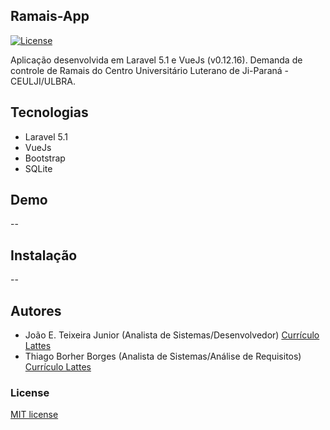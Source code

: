 ## Ramais-App
[![License](https://poser.pugx.org/laravel/framework/license.svg)](https://packagist.org/packages/laravel/framework)

Aplicação desenvolvida em Laravel 5.1 e VueJs (v0.12.16). Demanda de controle de Ramais do Centro Universitário Luterano de Ji-Paraná - CEULJI/ULBRA.

## Tecnologias

+ Laravel 5.1
+ VueJs
+ Bootstrap
+ SQLite

## Demo
--

## Instalação
--

## Autores

* João E. Teixeira Junior (Analista de Sistemas/Desenvolvedor)
[Currículo Lattes](http://lattes.cnpq.br/7510060418315593)
* Thiago Borher Borges (Analista de Sistemas/Análise de Requisitos)
[Currículo Lattes](http://lattes.cnpq.br/5276614823227153)

### License

[MIT license](http://opensource.org/licenses/MIT)
